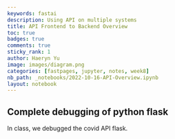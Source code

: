 ```yaml
---
keywords: fastai
description: Using API on multiple systems
title: API Frontend to Backend Overview
toc: true 
badges: true
comments: true
sticky_rank: 1
author: Haeryn Yu
image: images/diagram.png
categories: [fastpages, jupyter, notes, week8]
nb_path: _notebooks/2022-10-16-API-Overview.ipynb
layout: notebook
---
```


<!--
#################################################
### THIS FILE WAS AUTOGENERATED! DO NOT EDIT! ###
#################################################
# file to edit: _notebooks/2022-10-16-API-Overview.ipynb
-->

<div class="container" id="notebook-container">
        
<div class="cell border-box-sizing text_cell rendered"><div class="inner_cell">
<div class="text_cell_render border-box-sizing rendered_html">
<h2 id="Complete-debugging-of-python-flask">Complete debugging of python flask<a class="anchor-link" href="#Complete-debugging-of-python-flask"> </a></h2><p>In class, we debugged the covid API flask.</p>

</div>
</div>
</div>
</div>
 

